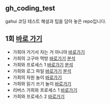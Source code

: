 
## gh_coding_test
gahui 코딩 테스트 해설과 팁을 담아 놓은 repo입니다.

## 1회 [바로 가기](https://www.acmicpc.net/category/detail/2546)
* 가희야 거기서 자는 거 아니야  [바로가기](https://www.acmicpc.net/problem/21771)
* 가희의 고구마 먹방  [바로가기](https://www.acmicpc.net/problem/21772) [분석](https://codingdog.tistory.com/529) 
* 가희와 프로세스 1  [바로가기](https://www.acmicpc.net/problem/21773) [분석](https://codingdog.tistory.com/537)
* 가희와 로그 파일  [바로가기](https://www.acmicpc.net/problem/21774) [분석](https://codingdog.tistory.com/519)
* 가희의 자원 놀이  [바로가기](https://www.acmicpc.net/problem/21775)
* 가희와 읽기 쓰기 놀이  [바로가기](https://www.acmicpc.net/problem/21776)
* 리버스 가희와 프로세스 1  [바로가기](https://www.acmicpc.net/problem/21777) 
* 가희와 프로세스 2  [바로가기](https://www.acmicpc.net/problem/21778)